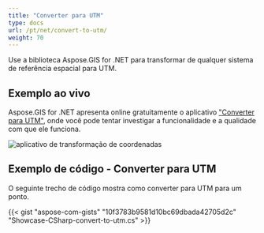 ```yaml
---
title: "Converter para UTM"
type: docs
url: /pt/net/convert-to-utm/
weight: 70
---
```


Use a biblioteca Aspose.GIS for .NET para transformar de qualquer sistema de referência espacial para UTM.

## **Exemplo ao vivo**

Aspose.GIS for .NET apresenta online gratuitamente o aplicativo ["Converter para UTM"](https://products.aspose.app/gis/transformation/convert-to-utm), onde você pode tentar investigar a funcionalidade e a qualidade com que ele funciona.

![aplicativo de transformação de coordenadas](transform-coordinates.png)

## **Exemplo de código - Converter para UTM**

O seguinte trecho de código mostra como converter para UTM para um ponto.

{{< gist "aspose-com-gists" "10f3783b9581d10bc69dbada42705d2c" "Showcase-CSharp-convert-to-utm.cs" >}}
